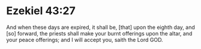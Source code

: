 # Ezekiel 43:27

And when these days are expired, it shall be, [that] upon the eighth day, and [so] forward, the priests shall make your burnt offerings upon the altar, and your peace offerings; and I will accept you, saith the Lord GOD.
